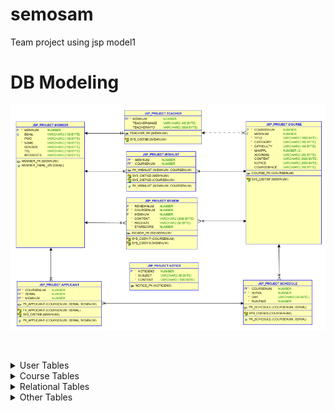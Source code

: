 # semosam
Team project using jsp model1

# DB Modeling
![image](semosamERD.png)

&nbsp;
&nbsp;
&nbsp;

<details markdown = "1">
<summary>User Tables</summary>
### MEMBER
 - 일반 사용자 정보를 저장합니다.
 &nbsp;
### TEACHER
 - 일반 사용자 중 쌤등록을 한 사용자 정보를 저장합니다.


&nbsp;
&nbsp;
</details>

<details markdown = "1">
<summary>Course Tables</summary>
### COURSE
 - 쌤이 등록한 수업 정보를 저장합니다.
 &nbsp;
### SCHEDULE
 - 수업의 상세일정을 저장합니다.

&nbsp;
&nbsp;
</details>

<details markdown = "1">
<summary>Relational Tables</summary>
### APPLICANT
 - 사용자가 수강 신청한 수업의 일정을 저장합니다.
  &nbsp;
### WISHLIST
 - 사용자가 찜한 수업 정보를 저장합니다.
 &nbsp;
### REVIEW
 - 사용자가 수강 후 남긴 리뷰를 저장합니다.
 &nbsp;
&nbsp;
&nbsp;
</details>

<details markdown = "1">
<summary>Other Tables</summary>
### NOTICE
 - 공지사항 내용을 저장합니다.
 &nbsp;
&nbsp;
&nbsp;
</details>

